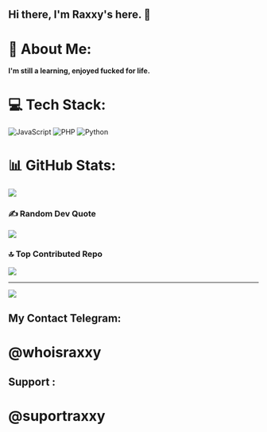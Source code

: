 ## Hi there, I'm Raxxy's here. 👋

# 💫 About Me:
<b>I'm still a learning, enjoyed fucked for life.</b>


# 💻 Tech Stack:
![JavaScript](https://img.shields.io/badge/javascript-%23323330.svg?style=for-the-badge&logo=javascript&logoColor=%23F7DF1E) ![PHP](https://img.shields.io/badge/php-%23777BB4.svg?style=for-the-badge&logo=php&logoColor=white) ![Python](https://img.shields.io/badge/python-3670A0?style=for-the-badge&logo=python&logoColor=ffdd54)
# 📊 GitHub Stats:
![](https://github-readme-streak-stats.herokuapp.com/?user=iamnotdevs&theme=dark&hide_border=false)<br/>
### ✍️ Random Dev Quote
![](https://quotes-github-readme.vercel.app/api?type=horizontal&theme=radical)
### 🔝 Top Contributed Repo
![](https://github-contributor-stats.vercel.app/api?username=iamnotdevs&limit=5&theme=dark&combine_all_yearly_contributions=true)

---
[![](https://visitcount.itsvg.in/api?id=iamnotdevs&icon=0&color=0)](https://visitcount.itsvg.in)

<!-- Proudly created with GPRM ( https://gprm.itsvg.in ) -->

## My Contact Telegram:
# @whoisraxxy
## Support :
# @suportraxxy

